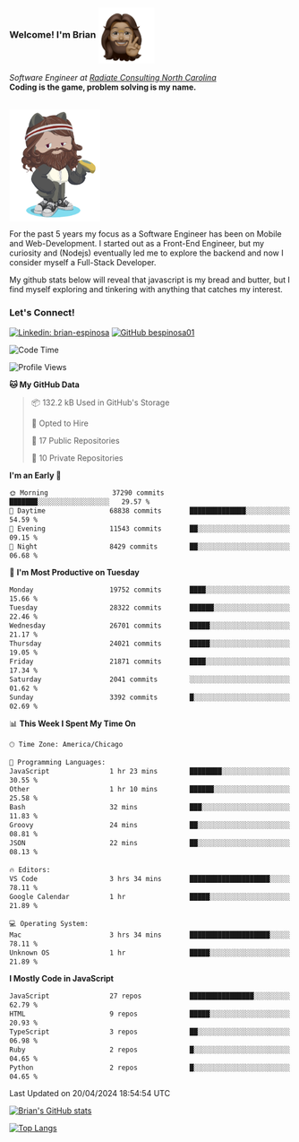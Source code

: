 ###  Welcome! I'm Brian <img align="center" src="https://github.com/bespinosa01/bespinosa01/blob/main/assets/peace-animoji.png" height="100" /></h2>
<p><em>Software Engineer at <a href="https://www.radiateconsulting.coop/north-carolina-tech-coop">Radiate Consulting North Carolina</a>
 <br/>
<!-- </br>Developer Consultant at <a href="https://codethedream.org/">Code The Dream</a> -->
</em> <b>Coding is the game, problem solving is my name.</b></p>

<br/>


 <img align="center" src="https://github.com/bespinosa01/bespinosa01/blob/main/assets/octo-me.png" height="200" /> 
 <p>
 For the past 5 years my focus as a Software Engineer has been on Mobile and Web-Development. I started out as a Front-End Engineer, but my curiosity and (Nodejs) eventually led me to explore the backend and now I consider myself a Full-Stack Developer.
</p>
<p>
 My github stats below will reveal that javascript is my bread and butter, but I find myself exploring and tinkering with anything that catches my interest. 
 </p>
 
 
### Let's Connect!

[![Linkedin: brian-espinosa](https://img.shields.io/badge/-brian--espinosa-blue?style=flat-square&logo=Linkedin&logoColor=white&link=https://www.linkedin.com/in/brian-espinosa/)](https://www.linkedin.com/in/brian-espinosa/)
[![GitHub bespinosa01](https://img.shields.io/github/followers/bespinosa01?label=follow&style=social)](https://github.com/bespinosa01)



<!--START_SECTION:waka-->
![Code Time](http://img.shields.io/badge/Code%20Time-1%2C491%20hrs%2047%20mins-blue)

![Profile Views](http://img.shields.io/badge/Profile%20Views-0-blue)

**🐱 My GitHub Data** 

> 📦 132.2 kB Used in GitHub's Storage 
 > 
> 💼 Opted to Hire
 > 
> 📜 17 Public Repositories 
 > 
> 🔑 10 Private Repositories 
 > 
**I'm an Early 🐤** 

```text
🌞 Morning                37290 commits       ███████░░░░░░░░░░░░░░░░░░   29.57 % 
🌆 Daytime                68838 commits       ██████████████░░░░░░░░░░░   54.59 % 
🌃 Evening                11543 commits       ██░░░░░░░░░░░░░░░░░░░░░░░   09.15 % 
🌙 Night                  8429 commits        ██░░░░░░░░░░░░░░░░░░░░░░░   06.68 % 
```
📅 **I'm Most Productive on Tuesday** 

```text
Monday                   19752 commits       ████░░░░░░░░░░░░░░░░░░░░░   15.66 % 
Tuesday                  28322 commits       ██████░░░░░░░░░░░░░░░░░░░   22.46 % 
Wednesday                26701 commits       █████░░░░░░░░░░░░░░░░░░░░   21.17 % 
Thursday                 24021 commits       █████░░░░░░░░░░░░░░░░░░░░   19.05 % 
Friday                   21871 commits       ████░░░░░░░░░░░░░░░░░░░░░   17.34 % 
Saturday                 2041 commits        ░░░░░░░░░░░░░░░░░░░░░░░░░   01.62 % 
Sunday                   3392 commits        █░░░░░░░░░░░░░░░░░░░░░░░░   02.69 % 
```


📊 **This Week I Spent My Time On** 

```text
🕑︎ Time Zone: America/Chicago

💬 Programming Languages: 
JavaScript               1 hr 23 mins        ████████░░░░░░░░░░░░░░░░░   30.55 % 
Other                    1 hr 10 mins        ██████░░░░░░░░░░░░░░░░░░░   25.58 % 
Bash                     32 mins             ███░░░░░░░░░░░░░░░░░░░░░░   11.83 % 
Groovy                   24 mins             ██░░░░░░░░░░░░░░░░░░░░░░░   08.81 % 
JSON                     22 mins             ██░░░░░░░░░░░░░░░░░░░░░░░   08.13 % 

🔥 Editors: 
VS Code                  3 hrs 34 mins       ████████████████████░░░░░   78.11 % 
Google Calendar          1 hr                █████░░░░░░░░░░░░░░░░░░░░   21.89 % 

💻 Operating System: 
Mac                      3 hrs 34 mins       ████████████████████░░░░░   78.11 % 
Unknown OS               1 hr                █████░░░░░░░░░░░░░░░░░░░░   21.89 % 
```

**I Mostly Code in JavaScript** 

```text
JavaScript               27 repos            ████████████████░░░░░░░░░   62.79 % 
HTML                     9 repos             █████░░░░░░░░░░░░░░░░░░░░   20.93 % 
TypeScript               3 repos             ██░░░░░░░░░░░░░░░░░░░░░░░   06.98 % 
Ruby                     2 repos             █░░░░░░░░░░░░░░░░░░░░░░░░   04.65 % 
Python                   2 repos             █░░░░░░░░░░░░░░░░░░░░░░░░   04.65 % 
```




 Last Updated on 20/04/2024 18:54:54 UTC
<!--END_SECTION:waka-->


<!--  Github STATS -->
[![Brian's GitHub stats](https://github-readme-stats.vercel.app/api?username=bespinosa01&hide=stars,contribs&count_private=true&show_icons=true)](https://github.com/anuraghazra/github-readme-stats)

[![Top Langs](https://github-readme-stats.vercel.app/api/top-langs/?username=bespinosa01&layout=compact)](https://github.com/anuraghazra/github-readme-stats)



<!--
**bespinosa01/bespinosa01** is a ✨ _special_ ✨ repository because its `README.md` (this file) appears on your GitHub profile.

Here are some ideas to get you started:

- 🔭 I’m currently working on ...
- 🌱 I’m currently learning ...
- 👯 I’m looking to collaborate on ...
- 🤔 I’m looking for help with ...
- 💬 Ask me about ...
- 📫 How to reach me: ...
- 😄 Pronouns: ...
- ⚡ Fun fact: ...
-->
